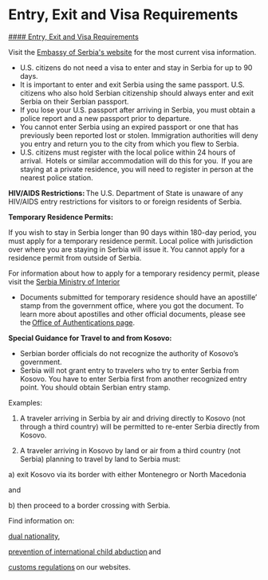 # Entry, Exit and Visa Requirements

[#### Entry, Exit and Visa Requirements](javascript:void(0); "Entry, Exit and Visa Requirements")

Visit the [Embassy of Serbia's website](http://www.washington.mfa.gov.rs/) for the most current visa information.

* U.S. citizens do not need a visa to enter and stay in Serbia for up to 90 days.
* It is important to enter and exit Serbia using the same passport. U.S. citizens who also hold Serbian citizenship should always enter and exit Serbia on their Serbian passport.
* If you lose your U.S. passport after arriving in Serbia, you must obtain a police report and a new passport prior to departure.
* You cannot enter Serbia using an expired passport or one that has previously been reported lost or stolen. Immigration authorities will deny you entry and return you to the city from which you flew to Serbia.
* U.S. citizens must register with the local police within 24 hours of arrival.  Hotels or similar accommodation will do this for you.  If you are staying at a private residence, you will need to register in person at the nearest police station.

**HIV/AIDS Restrictions:** The U.S. Department of State is unaware of any HIV/AIDS entry restrictions for visitors to or foreign residents of Serbia.

**Temporary Residence Permits:**

If you wish to stay in Serbia longer than 90 days within 180-day period, you must apply for a temporary residence permit. Local police with jurisdiction over where you are staying in Serbia will issue it. You cannot apply for a residence permit from outside of Serbia.

For information about how to apply for a temporary residency permit, please visit the [Serbia Ministry of Interior](http://www.mup.gov.rs/wps/portal/en)

* Documents submitted for temporary residence should have an apostille’ stamp from the government office, where you got the document. To learn more about apostilles and other official documents, please see the [Office of Authentications page](https://travel.state.gov/content/travel/en/records-and-authentications/authenticate-your-document.html).

**Special Guidance for Travel to and from Kosovo:**

* Serbian border officials do not recognize the authority of Kosovo’s government.
* Serbia will not grant entry to travelers who try to enter Serbia from Kosovo. You have to enter Serbia first from another recognized entry point. You should obtain Serbian entry stamp.

Examples:

1. A traveler arriving in Serbia by air and driving directly to Kosovo (not through a third country) will be permitted to re-enter Serbia directly from Kosovo.

2. A traveler arriving in Kosovo by land or air from a third country (not Serbia) planning to travel by land to Serbia must:

a) exit Kosovo via its border with either Montenegro or North Macedonia

and

b) then proceed to a border crossing with Serbia.

Find information on:

[dual nationality](https://travel.state.gov/content/travel/en/international-travel/before-you-go/travelers-with-special-considerations/Dual-Nationality-Travelers.html),

[prevention of international child abduction](https://travel.state.gov/content/childabduction/en/preventing.html) and

[customs regulations](https://travel.state.gov/content/passports/en/go/customs.html) on our websites.